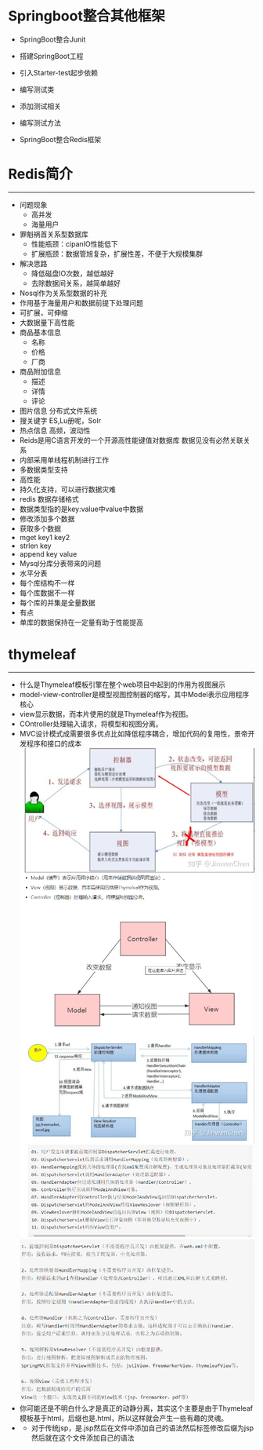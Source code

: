 # Springboot整合其他框架
- SpringBoot整合Junit
- 搭建SpringBoot工程
- 引入Starter-test起步依赖
- 编写测试类
- 添加测试相关
- 编写测试方法

- SpringBoot整合Redis框架

# Redis简介
***
- 问题现象
  - 高并发
  - 海量用户
- 罪魁祸首关系型数据库 
  - 性能瓶颈：cipanIO性能低下
  - 扩展瓶颈：数据管旭复杂，扩展性差，不便于大规模集群
- 解决思路
  - 降低磁盘IO次数，越低越好
  - 去除数据间关系，越简单越好
- Nosql作为关系型数据的补充
- 作用基于海量用户和数据前提下处理问题
- 可扩展，可伸缩
- 大数据量下高性能
- 商品基本信息
  - 名称
  - 价格
  - 厂商
- 商品附加信息
  - 描述
  - 详情
  - 评论
- 图片信息 分布式文件系统
- 搜关键字 ES,Lu册呢，Solr
- 热点信息 高频，波动性
- Reids是用C语言开发的一个开源高性能键值对数据库
  数据见没有必然关联关系
- 内部采用单线程机制进行工作
- 多数据类型支持
- 高性能
- 持久化支持，可以进行数据灾难
- redis 数据存储格式
- 数据类型指的是key:value中value中数据
- 修改添加多个数据
- 获取多个数据
- mget key1 key2
- strlen key
- append key value
- Mysql分库分表带来的问题
- 水平分表
- 每个库结构不一样
- 每个库数据不一样
- 每个库的并集是全量数据
- 有点
- 单库的数据保持在一定量有助于性能提高
# thymeleaf
***
- 什么是Thymeleaf模板引擎在整个web项目中起到的作用为视图展示
- model-view-controller是模型视图控制器的缩写，其中Model表示应用程序核心
- view显示数据，而本片使用的就是Thymeleaf作为视图。
- COntroller处理输入请求，将模型和视图分离。
- MVC设计模式成需要很多优点比如降低程序耦合，增加代码的复用性，景帝开发程序和接口的成本
  ![](./picture/mvc.png)
  ![](./picture/mvc2.png)
  ![](./picture/mvc3.png)
  ![](./picture/mvc4.png)
  ![](picture/mvc5.png)
- 你可能还是不明白什么才是真正的动静分离，其实这个主要是由于Thymeleaf模板基于html，后缀也是.html，所以这样就会产生一些有趣的灵魂。
- - 对于传统jsp，是.jsp然后在文件中添加自己的语法然后标签修改后缀为jsp然后就在这个文件添加自己的语法